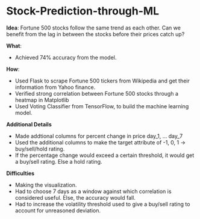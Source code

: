 # Stock-Prediction-through-ML

**Idea**: 
Fortune 500 stocks follow the same trend as each other. Can we benefit from the lag in between the stocks before their prices catch up?

**What**: 
- Achieved 74% accuracy from the model.

**How**:
- Used Flask to scrape Fortune 500 tickers from Wikipedia and get their information from Yahoo finance.
- Verified strong correlation between Fortune 500 stocks through a heatmap in Matplotlib
- Used Voting Classifier from TensorFlow, to build the machine learning model.

**Additional Details**
- Made addtional columns for percent change in price day_1, ... day_7
- Used the additional columns to make the target attribute of -1, 0, 1 -> buy/sell/hold rating.
- If the percentage change would exceed a certain threshold, it would get a buy/sell rating. Else a hold rating.


**Difficulties**
- Making the visualization.
- Had to choose 7 days as a window against which correlation is considered useful. Else, the accuracy would fall.
- Had to increase the volatility threshold used to give a buy/sell rating to account for unreasoned deviation.





